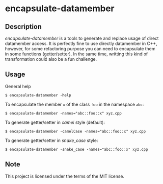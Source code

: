 # encapsulate-datamember

## Description

_encapsulate-datamember_ is a tools to generate and replace usage of direct
datamember access.
It is perfectly fine to use directly datamember in C++, however, for some
refactoring purpose you can need to encapsulate them in some functions
(getter/setter).
In the same time, writting this kind of transformation could also be a fun
challenge.


## Usage

General help
```
$ encapsulate-datamember -help
```

To encapsulate the member `x` of the class `foo` in the namespace `abc`:
```
$ encapsulate-datamember -names="abc::foo::x" xyz.cpp
```

To generate getter/setter in *camel* style (default):
```
$ encapsulate-datamember -camelCase -names="abc::foo::x" xyz.cpp
```

To generate getter/setter in *snake_case* style:
```
$ encapsulate-datamember -snake_case -names="abc::foo::x" xyz.cpp
```


## Note

This project is licensed under the terms of the MIT license.
